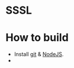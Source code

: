 # SSSL

# How to build
- Install [git](https://git-scm.com/downloads) & [NodeJS](https://nodejs.org/).
- 
#
